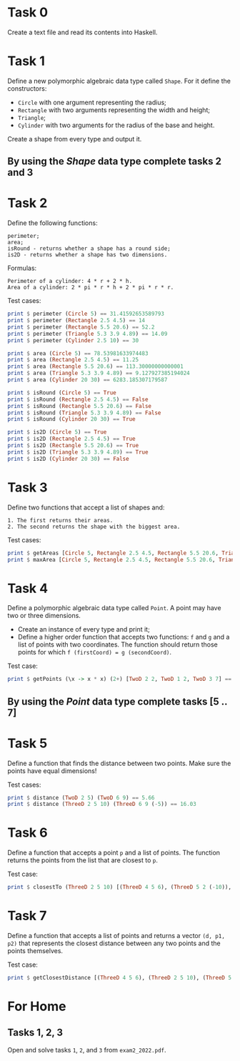 # Task 0

Create a text file and read its contents into Haskell.

# Task 1

Define a new polymorphic algebraic data type called `Shape`. For it define the constructors:

- `Circle` with one argument representing the radius;
- `Rectangle` with two arguments representing the width and height;
- `Triangle`;
- `Cylinder` with two arguments for the radius of the base and height.

Create a shape from every type and output it.

## By using the *Shape* data type complete tasks 2 and 3

# Task 2

Define the following functions:

```text
perimeter;
area;
isRound - returns whether a shape has a round side;
is2D - returns whether a shape has two dimensions.
```

Formulas:

```text
Perimeter of a cylinder: 4 * r + 2 * h.
Area of a cylinder: 2 * pi * r * h + 2 * pi * r * r.
```

Test cases:

```haskell
print $ perimeter (Circle 5) == 31.41592653589793
print $ perimeter (Rectangle 2.5 4.5) == 14
print $ perimeter (Rectangle 5.5 20.6) == 52.2
print $ perimeter (Triangle 5.3 3.9 4.89) == 14.09
print $ perimeter (Cylinder 2.5 10) == 30

print $ area (Circle 5) == 78.53981633974483
print $ area (Rectangle 2.5 4.5) == 11.25
print $ area (Rectangle 5.5 20.6) == 113.30000000000001
print $ area (Triangle 5.3 3.9 4.89) == 9.127927385194024
print $ area (Cylinder 20 30) == 6283.185307179587  

print $ isRound (Circle 5) == True
print $ isRound (Rectangle 2.5 4.5) == False
print $ isRound (Rectangle 5.5 20.6) == False
print $ isRound (Triangle 5.3 3.9 4.89) == False
print $ isRound (Cylinder 20 30) == True

print $ is2D (Circle 5) == True
print $ is2D (Rectangle 2.5 4.5) == True
print $ is2D (Rectangle 5.5 20.6) == True
print $ is2D (Triangle 5.3 3.9 4.89) == True
print $ is2D (Cylinder 20 30) == False
```

# Task 3

Define two functions that accept a list of shapes and:

```text
1. The first returns their areas.
2. The second returns the shape with the biggest area.
```

Test cases:

```haskell
print $ getAreas [Circle 5, Rectangle 2.5 4.5, Rectangle 5.5 20.6, Triangle 5.3 3.9 4.89, Cylinder 20 30] == [78.54, 11.25, 113.3, 9.13, 6283.19]
print $ maxArea [Circle 5, Rectangle 2.5 4.5, Rectangle 5.5 20.6, Triangle 5.3 3.9 4.89, Cylinder 20 30] == Cylinder 20.0 30.0
```

# Task 4

Define a polymorphic algebraic data type called `Point`. A point may have two or three dimensions.

- Create an instance of every type and print it;
- Define a higher order function that accepts two functions: `f` and `g` and a list of points with two coordinates. The function should return those points for which `f (firstCoord) = g (secondCoord)`.

Test case:

```haskell
print $ getPoints (\x -> x * x) (2+) [TwoD 2 2, TwoD 1 2, TwoD 3 7] == [TwoD 2 2, TwoD 3 7]
```

## By using the *Point* data type complete tasks [5 .. 7]

# Task 5

Define a function that finds the distance between two points. Make sure the points have equal dimensions!

Test cases:

```haskell
print $ distance (TwoD 2 5) (TwoD 6 9) == 5.66
print $ distance (ThreeD 2 5 10) (ThreeD 6 9 (-5)) == 16.03
```

# Task 6

Define a function that accepts a point `p` and a list of points. The function returns the points from the list that are closest to `p`.

Test case:

```haskell
print $ closestTo (ThreeD 2 5 10) [(ThreeD 4 5 6), (ThreeD 5 2 (-10)), (ThreeD (-2) 1 45), (ThreeD 12 0 2), (ThreeD 6 5 4)] == [ThreeD 4.0 5.0 6.0]
```

# Task 7

Define a function that accepts a list of points and returns a vector `(d, p1, p2)` that represents the closest distance between any two points and the points themselves.

Test case:

```haskell
print $ getClosestDistance [(ThreeD 4 5 6), (ThreeD 2 5 10), (ThreeD 5 2 (-10)), (ThreeD (-2) 1 45), (ThreeD 12 0 2), (ThreeD 6 5 4)] == (2.83,ThreeD 4.0 5.0 6.0,ThreeD 6.0 5.0 4.0)
```

# For Home

## Tasks 1, 2, 3

Open and solve tasks `1`, `2`, and `3` from `exam2_2022.pdf`.